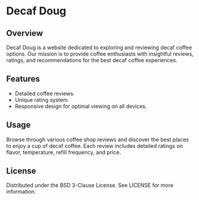 # Decaf Doug

## Overview
Decaf Doug is a website dedicated to exploring and reviewing decaf coffee options. Our mission is to provide coffee enthusiasts with insightful reviews, ratings, and recommendations for the best decaf coffee experiences.

## Features
- Detailed coffee reviews.
- Unique rating system.
- Responsive design for optimal viewing on all devices.

## Usage
Browse through various coffee shop reviews and discover the best places to enjoy a cup of decaf coffee. Each review includes detailed ratings on flavor, temperature, refill frequency, and price.

## License
Distributed under the BSD 3-Clause License. See LICENSE for more information.
